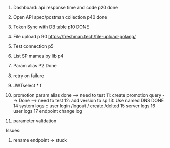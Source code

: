 1. Dashboard: api response time and code p20 done
2. Open API spec/postman collection p40 done
3. Token Sync with DB table  p10 DONE

4. File upload p 90  https://freshman.tech/file-upload-golang/

5. Test connection p5
6. List SP mames by lib p4
7. Param alias P2 Done
8. retry on failure
9. JWTselect * f
10. promotion param alias done --> need to test
11: create promotion query  --> Done  --> need to test
12: add version to sp
13: Use named DNS  DONE
14 system logs :: user login /logout / create /delted
15 server logs
16 user logs
17 endpoint change log

18. parameter validation


Issues:
1. rename endpoint => stuck

 